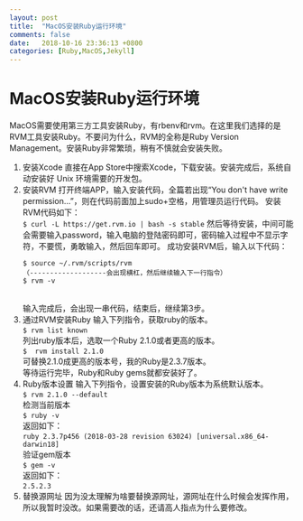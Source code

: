 ```yaml
---
layout: post
title:  "MacOS安装Ruby运行环境"
comments: false
date:   2018-10-16 23:36:13 +0800
categories: [Ruby,MacOS,Jekyll]
---
```

# MacOS安装Ruby运行环境

MacOS需要使用第三方工具安装Ruby，有rbenv和rvm。在这里我们选择的是RVM工具安装Ruby。不要问为什么，RVM的全称是Ruby Version Management。安装Ruby非常繁琐，稍有不慎就会安装失败。
1. 安装Xcode
    直接在App Store中搜索Xcode，下载安装。安装完成后，系统自动安装好 Unix 环境需要的开发包。
2. 安装RVM
    打开终端APP，输入安装代码，全篇若出现“You don't have write permission...”，则在代码前面加上sudo+空格，用管理员运行代码。
    安装RVM代码如下：<br>
    `$ curl -L https://get.rvm.io | bash -s stable`
    然后等待安装，中间可能会需要输入password，输入电脑的登陆密码即可，密码输入过程中不显示字符，不要慌，勇敢输入，然后回车即可。
    成功安装RVM后，输入以下代码：
    ```
    $ source ~/.rvm/scripts/rvm
    （-------------------会出现横杠，然后继续输入下一行指令）
    $ rvm -v
    ```
    <br>输入完成后，会出现一串代码，结束后，继续第3步。
3. 通过RVM安装Ruby
   输入下列指令，获取ruby的版本。<br>
   `$ rvm list known`
   <br>列出ruby版本后，选取一个Ruby 2.1.0或者更高的版本。<br>
   `$  rvm install 2.1.0`
   <br>可替换2.1.0成更高的版本号，我的Ruby是2.3.7版本。
   <br>等待运行完毕，Ruby和Ruby gems就都安装好了。
4. Ruby版本设置
    输入下列指令，设置安装的Ruby版本为系统默认版本。<br>
    `$ rvm 2.1.0 --default`
    <br>检测当前版本<br>
    `$ ruby -v`
    <br>返回如下：<br>
    `ruby 2.3.7p456 (2018-03-28 revision 63024) [universal.x86_64-darwin18]`
    <br>验证gem版本<br>
    `$ gem -v`
    <br>返回如下：<br>
    `2.5.2.3`
5. 替换源网址
    因为没太理解为啥要替换源网址，源网址在什么时候会发挥作用，所以我暂时没改。如果需要改的话，还请高人指点为什么要修改。
